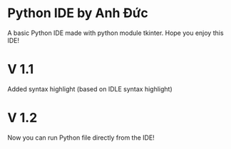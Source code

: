 # Python IDE by Anh Đức
A basic Python IDE made with python module tkinter. 
Hope you enjoy this IDE!

# V 1.1
Added syntax highlight (based on IDLE syntax highlight)

# V 1.2
Now you can run Python file directly from the IDE!
